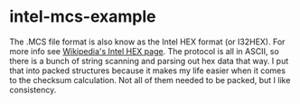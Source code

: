 # intel-mcs-example
The .MCS file format is also know as the Intel HEX format (or I32HEX). For
more info see
[Wikipedia's Intel HEX page](https://en.wikipedia.org/wiki/Intel_HEX). The
protocol is all in ASCII, so there is a bunch of string scanning and parsing
out hex data that way. I put that into packed structures because it makes my
life easier when it comes to the checksum calculation. Not all of them needed
to be packed, but I like consistency.
